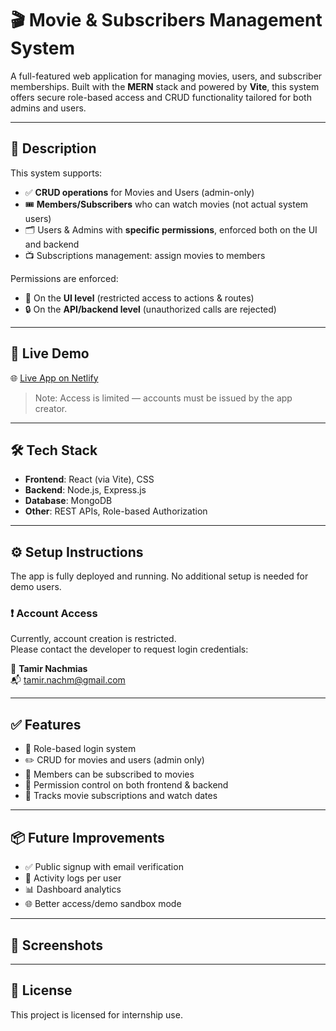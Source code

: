 # 🎬 Movie & Subscribers Management System

A full-featured web application for managing movies, users, and subscriber memberships. Built with the **MERN** stack and powered by **Vite**, this system offers secure role-based access and CRUD functionality tailored for both admins and users.

---

## 📌 Description

This system supports:

- ✅ **CRUD operations** for Movies and Users (admin-only)
- 🎟️ **Members/Subscribers** who can watch movies (not actual system users)
- 🗂️ Users & Admins with **specific permissions**, enforced both on the UI and backend
- 📺 Subscriptions management: assign movies to members

Permissions are enforced:

- 👀 On the **UI level** (restricted access to actions & routes)
- 🔒 On the **API/backend level** (unauthorized calls are rejected)

---

## 🚀 Live Demo

🌐 [Live App on Netlify](https://6841655f0095610ca65b65f8--reliable-rugelach-6adeee.netlify.app/)

> Note: Access is limited — accounts must be issued by the app creator.

---

## 🛠 Tech Stack

- **Frontend**: React (via Vite), CSS
- **Backend**: Node.js, Express.js
- **Database**: MongoDB
- **Other**: REST APIs, Role-based Authorization

---

## ⚙️ Setup Instructions

The app is fully deployed and running. No additional setup is needed for demo users.

### ❗ Account Access

Currently, account creation is restricted.  
Please contact the developer to request login credentials:

📧 **Tamir Nachmias**  
📬 [tamir.nachm@gmail.com](mailto:tamir.nachm@gmail.com)

---

## ✅ Features

- 🔐 Role-based login system
- ✏️ CRUD for movies and users (admin only)
- 👥 Members can be subscribed to movies
- 🛑 Permission control on both frontend & backend
- 📅 Tracks movie subscriptions and watch dates

---

## 📦 Future Improvements

- ✅ Public signup with email verification
- 🧾 Activity logs per user
- 📊 Dashboard analytics
- 🌐 Better access/demo sandbox mode

---

## 📸 Screenshots

<!-- Add screenshots here like: -->
<!-- ![Home Screen](./screenshots/home.png) -->

---

## 📄 License

This project is licensed for internship use.
